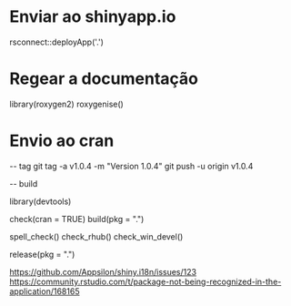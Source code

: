 
# Enviar ao shinyapp.io

rsconnect::deployApp('.')

# Regear a documentação

library(roxygen2)
roxygenise()

# Envio ao cran

-- tag 
git tag -a v1.0.4 -m "Version 1.0.4"
git push -u origin v1.0.4

-- build

library(devtools)

check(cran = TRUE)
build(pkg = ".")

spell_check()
check_rhub()
check_win_devel()

release(pkg = ".")


https://github.com/Appsilon/shiny.i18n/issues/123
https://community.rstudio.com/t/package-not-being-recognized-in-the-application/168165

